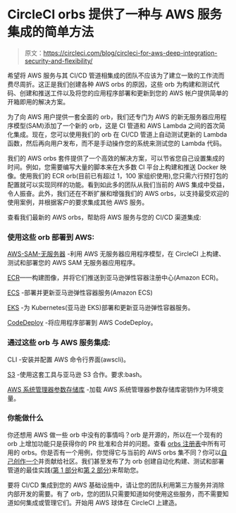 # CircleCI orbs 提供了一种与 AWS 服务集成的简单方法

> 原文：<https://circleci.com/blog/circleci-for-aws-deep-integration-security-and-flexibility/>

希望将 AWS 服务与其 CI/CD 管道相集成的团队不应该为了建立一致的工作流而费尽周折。这正是我们创建各种 AWS orbs 的原因，这些 orb 为构建和测试代码、创建和推送工件以及将您的应用程序部署和更新到您的 AWS 帐户提供简单的开箱即用的解决方案。

为了向 AWS 用户提供一套全面的 orb，我们还专门为 AWS 的新无服务器应用程序模型(SAM)添加了一个新的 orb，这是 CI 管道和 AWS Lambda 之间的首次简化集成。现在，您可以使用我们的 orb 在 CI/CD 管道上自动测试更新的 Lambda 函数，然后再向用户发布，而不是手动操作您的系统来测试您的 Lambda 代码。

我们的 AWS orbs 套件提供了一个高效的解决方案，可以节省您自己设置集成的时间。例如，您需要编写大量的脚本来在大多数 CI 平台上构建和推送 Docker 映像。使用我们的 ECR orb(目前已有超过 1，100 家组织使用),您只需六行预打包的配置就可以实现同样的功能。看到如此多的团队从我们当前的 AWS 集成中受益，令人振奋。此外，我们还在不断扩展和增强我们的 AWS orbs，以支持最受欢迎的使用案例，并根据客户的要求集成其他 AWS 服务。

查看我们最新的 AWS orbs，帮助将 AWS 服务与您的 CI/CD 渠道集成:

### 使用这些 orb 部署到 AWS:

[AWS-SAM-无服务器](https://circleci.com/developer/orbs/orb/circleci/aws-serverless) -利用 AWS 无服务器应用程序模型，在 CircleCI 上构建、测试和部署您的 AWS SAM 无服务器应用程序。

[ECR](https://circleci.com/developer/orbs/orb/circleci/aws-ecr)——构建图像，并将它们推送到亚马逊弹性容器注册中心(Amazon ECR)。

[ECS](https://circleci.com/developer/orbs/orb/circleci/aws-ecs) -部署并更新亚马逊弹性容器服务(Amazon ECS)

[EKS](https://circleci.com/developer/orbs/orb/circleci/aws-eks) -为 Kubernetes(亚马逊 EKS)部署和更新亚马逊弹性容器服务。

[CodeDeploy](https://circleci.com/developer/orbs/orb/circleci/aws-code-deploy) -将应用程序部署到 AWS CodeDeploy。

### 通过这些 orb 与 AWS 服务集成:

CLI -安装并配置 AWS 命令行界面(awscli)。

[S3](https://circleci.com/developer/orbs/orb/circleci/aws-s3) -使用这套工具与亚马逊 S3 合作。要求:bash。

[AWS 系统管理器参数存储库](https://circleci.com/developer/orbs/orb/circleci/aws-parameter-store) -加载 AWS 系统管理器参数存储库密钥作为环境变量。

### 你能做什么

你还想用 AWS 做一些 orb 中没有的事情吗？orb 是开源的，所以在一个现有的 orb 上增加功能只是获得你的 PR 批准和合并的问题。查看 [orbs 注册表](https://circleci.com/developer/orbs)中所有可用的 orbs。你是否有一个用例，你觉得它与当前的 AWS orbs 集不同？你可以[自己创作一个](https://circleci.com/blog/how-to-make-an-easy-and-valuable-open-source-contribution-with-circleci-orbs/)并贡献给社区。我们甚至发布了为 orb 创建自动化构建、测试和部署管道的最佳实践([第 1 部分](https://circleci.com/blog/creating-automated-build-test-and-deploy-workflows-for-orbs/)和[第 2 部分](https://circleci.com/blog/creating-automated-build-test-and-deploy-workflows-for-orbs-part-2/))来帮助您。

要将 CI/CD 集成到您的 AWS 基础设施中，请让您的团队利用第三方服务并消除内部开发的需要。有了 orb，您的团队只需要知道如何使用这些服务，而不需要知道如何集成或管理它们。开始用 AWS 球体在 CircleCI 上建造。